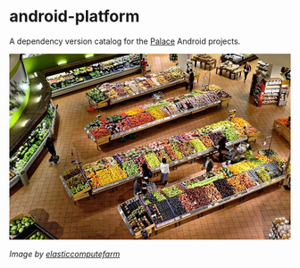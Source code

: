 android-platform
===

A dependency version catalog for the [Palace](http://www.thepalaceproject.org/) Android projects.

![android-platform](./src/site/resources/readme.jpg?raw=true)

_Image by [elasticcomputefarm](https://pixabay.com/photos/supermarket-stalls-coolers-market-949913/)_
